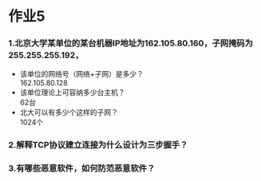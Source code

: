 # 作业5

### 1.北京大学某单位的某台机器IP地址为162.105.80.160，子网掩码为255.255.255.192，
* 该单位的网络号（网络+子网）是多少？  
 162.105.80.128
* 该单位理论上可容纳多少台主机？  
62台
* 北大可以有多少个这样的子网？  
1024个

### 2.解释TCP协议建立连接为什么设计为三步握手？

### 3.有哪些恶意软件，如何防范恶意软件？
